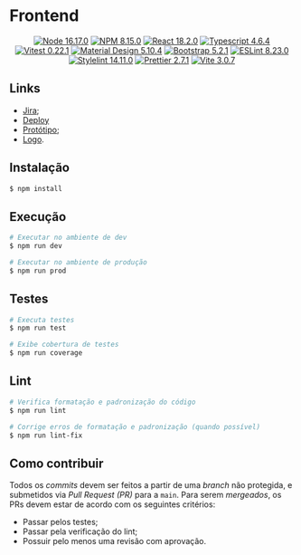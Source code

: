 # Frontend
<p align="center">
  <a href="https://nodejs.org/" target="_blank"><img src="https://img.shields.io/badge/node-v16.17.0-blue" alt="Node 16.17.0" /></a>
  <a href="https://www.npmjs.com/" target="_blank"><img src="https://img.shields.io/badge/npm-v8.15.0-blue" alt="NPM 8.15.0" /></a>
  <a href="https://pt-br.reactjs.org/" target="_blank"><img src="https://img.shields.io/badge/React-v18.2.0-blue" alt="React 18.2.0" /></a>
  <a href="https://www.typescriptlang.org/" target="_blank"><img src="https://img.shields.io/badge/TypeScript-v4.6.4-blue" alt="Typescript 4.6.4" /></a>
  <a href="https://vitest.dev/" target="_blank"><img src="https://img.shields.io/badge/Vitest-v0.22.1-blue" alt="Vitest 0.22.1" /></a>
  <a href="https://mui.com/" target="_blank"><img src="https://img.shields.io/badge/Material Design-v5.10.4-blue" alt="Material Design 5.10.4" /></a>
  <a href="https://getbootstrap.com/" target="_blank"><img src="https://img.shields.io/badge/Bootstrap-v5.2.1-blue" alt="Bootstrap 5.2.1" /></a>
  <a href="https://eslint.org/" target="_blank"><img src="https://img.shields.io/badge/ESLint-v8.23.0-blue" alt="ESLint 8.23.0" /></a>
  <a href="https://stylelint.io/" target="_blank"><img src="https://img.shields.io/badge/Stylelint-v14.11.0-blue" alt="Stylelint 14.11.0" /></a>
  <a href="https://prettier.io/" target="_blank"><img src="https://img.shields.io/badge/Prettier-v2.7.1-blue" alt="Prettier 2.7.1" /></a>
  <a href="https://vitejs.dev/" target="_blank"><img src="https://img.shields.io/badge/Vite-v3.0.7-blue" alt="Vite 3.0.7" /></a>
</p>

## Links
* [Jira](https://mate85-equipe03.atlassian.net/jira/software/projects/MATE85/boards/3);
* [Deploy](https://sisbolsas.netlify.app/)
* [Protótipo](https://www.figma.com/file/j2yQ8paIOmyaE0sPTv3wHC/posgress?node-id=0%3A1);
* [Logo](https://www.canva.com/design/DAFLwlGOsJs/wcH0fLJuByu4h5xmKGiQTQ/edit?utm_content=DAFLwlGOsJs&utm_campaign=designshare&utm_medium=link2&utm_source=sharebutton).

## Instalação
```bash
$ npm install
```

## Execução 
```bash
# Executar no ambiente de dev
$ npm run dev 

# Executar no ambiente de produção
$ npm run prod 
```

## Testes
```bash
# Executa testes
$ npm run test

# Exibe cobertura de testes
$ npm run coverage
```

## Lint
```bash
# Verifica formatação e padronização do código
$ npm run lint

# Corrige erros de formatação e padronização (quando possível)
$ npm run lint-fix
```

## Como contribuir
Todos os _commits_ devem ser feitos a partir de uma _branch_ não protegida, e submetidos via _Pull Request (PR)_ para a `main`. Para serem _mergeados_, os PRs devem estar de acordo com os seguintes critérios:
* Passar pelos testes; 
* Passar pela verificação do lint;
* Possuir pelo menos uma revisão com aprovação.
